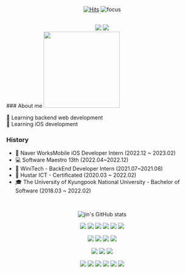 <div align='center'>
 
[![Hits](https://hits.seeyoufarm.com/api/count/incr/badge.svg?url=https%3A%2F%2Fgithub.com%2FLeeJin0527%2Fhit-counter&count_bg=%2379C83D&title_bg=%23555555&icon=&icon_color=%23E7E7E7&title=hits&edge_flat=false)](https://hits.seeyoufarm.com)
![focus](https://img.shields.io/badge/focus-backend-orange)

<br/>
<a href="https://olivine-winter-34a.notion.site/9107e0be6ccf438b9efb806656208df3" target="_blank"><img src="https://img.shields.io/badge/Portfolio-000000?-000000?style=flat-square&logo=Vercel&logoColor=white"/></a>
<a href="https://velog.io/@jeaun80/posts" target="_blank"><img src="https://img.shields.io/badge/velog-20C997?style=flat&logo=velog&logoColor=white"/></a> 
 </div>
 ### About me

<img height="200px" src="http://mazassumnida.wtf/api/v2/generate_badge?boj=zinzun">

🌱 Learning backend web development
<br>
🌱 Learning iOS development

### History
- 💚 Naver WorksMobile iOS Developer Intern (2022.12 ~ 2023.02)
- 💻 Software Maestro 13th (2022.04~2022.12)
- 💙 WiniTech - BackEnd Developer Intern (2021.07~2021.08)
- 🧡 Hustar ICT - Certificated (2020.03 ~ 2022.02)
- 🎓 The University of Kyungpook National University - Bachelor of Software (2018.03 ~ 2022.02)

<br/>
 
<div align='center'>

 ![jin's GitHub stats](https://github-readme-stats.vercel.app/api?username=LeeJin0527&show_icons=true&theme=react)
 
 
 <img src="https://img.shields.io/badge/JAVA-007396?style=for-the-badge&logo=java&logoColor=white"> <img src = "https://img.shields.io/badge/python-3670A0?style=for-the-badge&logo=python&logoColor=ffdd54"> <img src = "https://img.shields.io/badge/c%23-%23239120.svg?style=for-the-badge&logo=c-sharp&logoColor=white"> <img src="https://img.shields.io/badge/C++-00599C?style=for-the-badge&logo=C++&logoColor=white"> <img src="https://img.shields.io/badge/C-A8B9CC?style=for-the-badge&logo=C&logoColor=white"> <img src="https://img.shields.io/badge/Swift-F05138?style=for-the-badge&logo=Swift&logoColor=white">
 
 <img src="https://img.shields.io/badge/Spring Boot-6DB33F?style=for-the-badge&logo=Spring Boot&logoColor=white"> <img src="https://img.shields.io/badge/Spring-6DB33F?style=for-the-badge&logo=Spring&logoColor=white"> <img src="https://img.shields.io/badge/Node.js-339933?style=for-the-badge&logo=Node.js&logoColor=white"> <img src="https://img.shields.io/badge/.NET-512BD4?style=for-the-badge&logo=.NET&logoColor=white">
 
 
 
 <img src="https://img.shields.io/badge/mysql-4479A1?style=for-the-badge&logo=mysql&logoColor=white"> <img src="https://img.shields.io/badge/postgres-%23316192.svg?style=for-the-badge&logo=postgresql&logoColor=white"> <img src="https://img.shields.io/badge/amazonrds-527FFF?style=for-the-badge&logo=amazonrds&logoColor=white"> 
 
<img src="https://img.shields.io/badge/awslambda-FF9900?style=for-the-badge&logo=awslambda&logoColor=white"> <img src="https://img.shields.io/badge/amazons3-569A31?style=for-the-badge&logo=amazons3&logoColor=white"> <img src="https://img.shields.io/badge/github-181717?style=for-the-badge&logo=github&logoColor=white"> <img src = "https://img.shields.io/badge/docker-%230db7ed.svg?style=for-the-badge&logo=docker&logoColor=white"> <img src = "https://img.shields.io/badge/jira-%230A0FFF.svg?style=for-the-badge&logo=jira&logoColor=white"> <img src = "https://img.shields.io/badge/sourcetree-0052CC.svg?style=for-the-badge&logo=sourcetree&logoColor=white">
